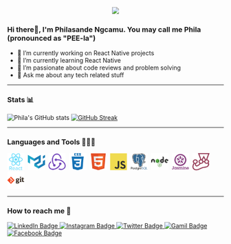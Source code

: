 <div id="header" align="center">
  <img src="https://media.giphy.com/media/M9gbBd9nbDrOTu1Mqx/giphy.gif" width="100"/>
</div>

### Hi there👋, I'm Philasande Ngcamu. You may call me Phila (pronounced as "PEE-la")

- 🔭 I’m currently working on React Native projects
- 🌱 I’m currently learning React Native
- 👯 I’m passionate about code reviews and problem solving
- 💬 Ask me about any tech related stuff

<hr />

### Stats 📊

![Phila's GitHub stats](https://github-readme-stats.vercel.app/api?username=PhilaNgcamu&show_icons=true&rank_icon=github&theme=ambient_gradient) [![GitHub Streak](https://github-readme-streak-stats.herokuapp.com?user=PhilaNgcamu&theme=ambient-gradient&date_format=j%20M%5B%20Y%5D)](https://git.io/streak-stats)

<hr />

### Languages and Tools 👨🏻‍💻

<div>
  <img src="https://github.com/devicons/devicon/blob/master/icons/react/react-original-wordmark.svg" title="React" alt="React" width="40" height="40"/>&nbsp;
  <img src="https://github.com/devicons/devicon/blob/master/icons/materialui/materialui-original.svg" title="Material UI" alt="Material UI" width="40" height="40"/>&nbsp;
  <img src="https://github.com/devicons/devicon/blob/master/icons/redux/redux-original.svg" title="Redux" alt="Redux " width="40" height="40"/>&nbsp;
  <img src="https://github.com/devicons/devicon/blob/master/icons/css3/css3-plain-wordmark.svg"  title="CSS3" alt="CSS" width="40" height="40"/>&nbsp;
  <img src="https://github.com/devicons/devicon/blob/master/icons/html5/html5-original.svg" title="HTML5" alt="HTML" width="40" height="40"/>&nbsp;
  <img src="https://github.com/devicons/devicon/blob/master/icons/javascript/javascript-original.svg" title="JavaScript" alt="JavaScript" width="40" height="40"/>&nbsp;
  <img src="https://github.com/devicons/devicon/blob/master/icons/postgresql/postgresql-original-wordmark.svg" title="PostgreSQL"  alt="PostgreSQL" width="40" height="40"/>&nbsp;
  <img src="https://github.com/devicons/devicon/blob/master/icons/nodejs/nodejs-original-wordmark.svg" title="NodeJS" alt="NodeJS" width="40" height="40"/>&nbsp;
  <img src="https://github.com/devicons/devicon/blob/master/icons/jasmine/jasmine-plain-wordmark.svg" title="Jasmine" alt="Jasmine" width="40" height="40"/>&nbsp;
  <img src="https://github.com/devicons/devicon/blob/master/icons/jest/jest-plain.svg" title="jest" alt="jest" width="40" height="40"/>&nbsp;
  <img src="https://github.com/devicons/devicon/blob/master/icons/git/git-original-wordmark.svg" title="Git" **alt="Git" width="40" height="40"/>
</div>

<hr />

### How to reach me 📍

<div id="badges">
  <a href="https://www.linkedin.com/in/philasande-ngcamu-282992207/">
    <img src="https://img.shields.io/badge/LinkedIn-blue?style=for-the-badge&logo=linkedin&logoColor=white" alt="LinkedIn Badge"/>
  </a>
  <a href="https://www.instagram.com/philasande.ngcamu/?igsh=YzljYTk1ODg3Zg%3D%3D">
    <img src="https://img.shields.io/badge/Instagram-red?style=for-the-badge&logo=instagram&logoColor=white" alt="Instagram Badge"/>
  </a>
    <a href="https://x.com/PhilaNgcamu?t=59P2Zy1XoTnuDOQ22KwIAQ&s=08">
    <img src="https://img.shields.io/badge/Twitter-blue?style=for-the-badge&logo=twitter&logoColor=white" alt="Twitter Badge"/>
  </a>
  <a href="mailto:philangcamu07@gmail.com">
    <img src="https://img.shields.io/badge/Gmail-red?style=for-the-badge&logo=gmail&logoColor=white" alt="Gamil Badge"/>
  </a>
  <a href="https://www.facebook.com/profile.php?id=61554516852707&mibextid=98BtzZNkros8nYVe">
    <img src="https://img.shields.io/badge/Facebook-blue?style=for-the-badge&logo=facebook&logoColor=white" alt="Facebook Badge"/>
  </a>
</div>

